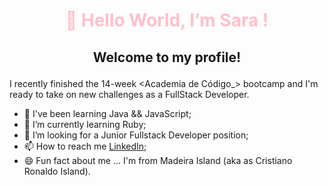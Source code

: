 # <p align="center" style="color:pink">👋 **Hello World, I’m Sara !** </p>
##  <p align="center"> Welcome to my profile! </p>

I recently finished the 14-week <Academia de Código_> bootcamp and I'm ready to take on new challenges as a FullStack Developer.

- 👀 I've been learning Java && JavaScript;
- 🌱 I’m currently learning Ruby;
- 💞️ I’m looking for a Junior Fullstack Developer position;
- 📫 How to reach me [LinkedIn](https://www.linkedin.com/in/sararelva/);
- 😄 Fun fact about me ... I'm from Madeira Island (aka as Cristiano Ronaldo Island).
